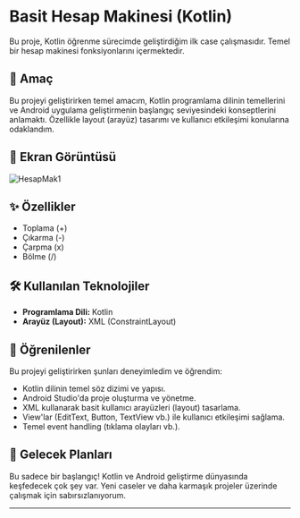 # Basit Hesap Makinesi (Kotlin)

Bu proje, Kotlin öğrenme sürecimde geliştirdiğim ilk case çalışmasıdır. Temel bir hesap makinesi fonksiyonlarını içermektedir.

## 🎯 Amaç

Bu projeyi geliştirirken temel amacım, Kotlin programlama dilinin temellerini ve Android uygulama geliştirmenin başlangıç seviyesindeki konseptlerini anlamaktı. Özellikle layout (arayüz) tasarımı ve kullanıcı etkileşimi konularına odaklandım.

## 📱 Ekran Görüntüsü

![HesapMak1](https://github.com/user-attachments/assets/27ef82cf-936c-4f07-9068-c07905a8c850)




## ✨ Özellikler

* Toplama (+)
* Çıkarma (-)
* Çarpma (x)
* Bölme (/)

## 🛠️ Kullanılan Teknolojiler

* **Programlama Dili:** Kotlin
* **Arayüz (Layout):** XML (ConstraintLayout)

## 🚀 Öğrenilenler

Bu projeyi geliştirirken şunları deneyimledim ve öğrendim:

* Kotlin dilinin temel söz dizimi ve yapısı.
* Android Studio'da proje oluşturma ve yönetme.
* XML kullanarak basit kullanıcı arayüzleri (layout) tasarlama.
* View'lar (EditText, Button, TextView vb.) ile kullanıcı etkileşimi sağlama.
* Temel event handling (tıklama olayları vb.).

## 🔮 Gelecek Planları

Bu sadece bir başlangıç! Kotlin ve Android geliştirme dünyasında keşfedecek çok şey var. Yeni caseler ve daha karmaşık projeler üzerinde çalışmak için sabırsızlanıyorum.

---


